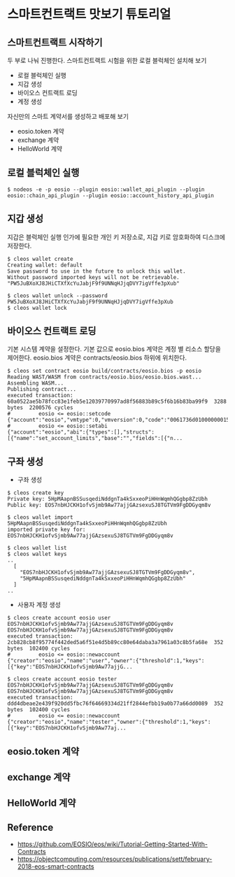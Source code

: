 # 스마트컨트랙트 맛보기 튜토리얼

## 스마트컨트랙트 시작하기
두 부로 나눠 진행한다.
스마트컨트랙트 시험을 위한 로컬 블럭체인 설치해 보기 
- 로컬 블럭체인 실행
- 지갑 생성
- 바이오스 컨트랙트 로딩
- 계정 생성

자신만의 스마트 계약서를 생성하고 배포해 보기
- eosio.token 계약
- exchange 계약
- HelloWorld 계약

## 로컬 블럭체인 실행
```
$ nodeos -e -p eosio --plugin eosio::wallet_api_plugin --plugin eosio::chain_api_plugin --plugin eosio::account_history_api_plugin 
```

## 지갑 생성
지갑은 블럭체인 실행 인가에 필요한 개인 키 저장소로, 지갑 키로 암호화하여 디스크에 저장한다.
```
$ cleos wallet create
Creating wallet: default
Save password to use in the future to unlock this wallet.
Without password imported keys will not be retrievable.
"PW5JuBXoXJ8JHiCTXfXcYuJabjF9f9UNNqHJjqDVY7igVffe3pXub"

$ cleos wallet unlock --password PW5JuBXoXJ8JHiCTXfXcYuJabjF9f9UNNqHJjqDVY7igVffe3pXub
$ cleos wallet lock
```

## 바이오스 컨트랙트 로딩
기본 시스템 계약을 설정한다. 기본 값으로 eosio.bios 계약은 계정 별 리소스 할당을 제어한다.
eosio.bios 계약은 contracts/eosio.bios 하위에 위치한다. 
```
$ cleos set contract eosio build/contracts/eosio.bios -p eosio
Reading WAST/WASM from contracts/eosio.bios/eosio.bios.wast...
Assembling WASM...
Publishing contract...
executed transaction: 60a0522ae5b78fcc83e1feb5e12039770997ad8f56883b89c5f6b16b83ba99f9  3288 bytes  2200576 cycles
#         eosio <= eosio::setcode               {"account":"eosio","vmtype":0,"vmversion":0,"code":"0061736d0100000001581060037f7e7f0060057f7e7e7e7e...
#         eosio <= eosio::setabi                {"account":"eosio","abi":{"types":[],"structs":[{"name":"set_account_limits","base":"","fields":[{"n...
```

## 구좌 생성
- 구좌 생성
```
$ cleos create key
Private key: 5HpMAapnBSSusqediNddgnTa4kSxxeoPiHHnWqmhQGgbp8ZzUbh
Public key: EOS7nbHJCKH1ofvSjmb9Aw77ajjGAzsexuSJ8TGTVm9FgDDGyqm8v

$ cleos wallet import 5HpMAapnBSSusqediNddgnTa4kSxxeoPiHHnWqmhQGgbp8ZzUbh
imported private key for: EOS7nbHJCKH1ofvSjmb9Aw77ajjGAzsexuSJ8TGTVm9FgDDGyqm8v

$ cleos wallet list
$ cleos wallet keys
..
  [
    "EOS7nbHJCKH1ofvSjmb9Aw77ajjGAzsexuSJ8TGTVm9FgDDGyqm8v",
    "5HpMAapnBSSusqediNddgnTa4kSxxeoPiHHnWqmhQGgbp8ZzUbh"
  ]
..
```
- 사용자 계정 생성
```
$ cleos create account eosio user EOS7nbHJCKH1ofvSjmb9Aw77ajjGAzsexuSJ8TGTVm9FgDDGyqm8v EOS7nbHJCKH1ofvSjmb9Aw77ajjGAzsexuSJ8TGTVm9FgDDGyqm8v
executed transaction: 2cb828cb8f95774f442ded5a6f51e4d5b89cc80e64daba3a7961a03c8b5fa68e  352 bytes  102400 cycles
#         eosio <= eosio::newaccount            {"creator":"eosio","name":"user","owner":{"threshold":1,"keys":[{"key":"EOS7nbHJCKH1ofvSjmb9Aw77ajjG...

$ cleos create account eosio tester EOS7nbHJCKH1ofvSjmb9Aw77ajjGAzsexuSJ8TGTVm9FgDDGyqm8v EOS7nbHJCKH1ofvSjmb9Aw77ajjGAzsexuSJ8TGTVm9FgDDGyqm8v
executed transaction: ddd4dbeae2e439f920dd5fbc76f64669334d21ff2844efbb19a0b77a66dd0089  352 bytes  102400 cycles
#         eosio <= eosio::newaccount            {"creator":"eosio","name":"tester","owner":{"threshold":1,"keys":[{"key":"EOS7nbHJCKH1ofvSjmb9Aw77aj...
```

## eosio.token 계약
## exchange 계약
## HelloWorld 계약

## Reference
- https://github.com/EOSIO/eos/wiki/Tutorial-Getting-Started-With-Contracts
- https://objectcomputing.com/resources/publications/sett/february-2018-eos-smart-contracts
